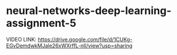 # neural-networks-deep-learning-assignment-5
VIDEO LINK: https://drive.google.com/file/d/1CUKg-EGvDemdwkMJale26xWXrffL-nIl/view?usp=sharing
